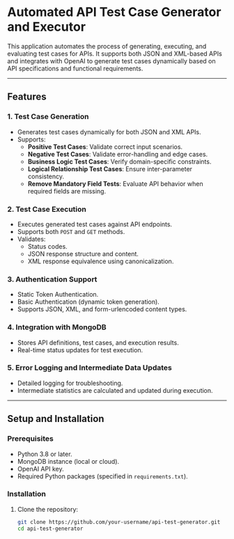 # Automated API Test Case Generator and Executor

This application automates the process of generating, executing, and evaluating test cases for APIs. It supports both JSON and XML-based APIs and integrates with OpenAI to generate test cases dynamically based on API specifications and functional requirements.

---

## Features

### 1. **Test Case Generation**
- Generates test cases dynamically for both JSON and XML APIs.
- Supports:
  - **Positive Test Cases**: Validate correct input scenarios.
  - **Negative Test Cases**: Validate error-handling and edge cases.
  - **Business Logic Test Cases**: Verify domain-specific constraints.
  - **Logical Relationship Test Cases**: Ensure inter-parameter consistency.
  - **Remove Mandatory Field Tests**: Evaluate API behavior when required fields are missing.

### 2. **Test Case Execution**
- Executes generated test cases against API endpoints.
- Supports both `POST` and `GET` methods.
- Validates:
  - Status codes.
  - JSON response structure and content.
  - XML response equivalence using canonicalization.

### 3. **Authentication Support**
- Static Token Authentication.
- Basic Authentication (dynamic token generation).
- Supports JSON, XML, and form-urlencoded content types.

### 4. **Integration with MongoDB**
- Stores API definitions, test cases, and execution results.
- Real-time status updates for test execution.

### 5. **Error Logging and Intermediate Data Updates**
- Detailed logging for troubleshooting.
- Intermediate statistics are calculated and updated during execution.

---

## Setup and Installation

### Prerequisites
- Python 3.8 or later.
- MongoDB instance (local or cloud).
- OpenAI API key.
- Required Python packages (specified in `requirements.txt`).

### Installation
1. Clone the repository:
   ```bash
   git clone https://github.com/your-username/api-test-generator.git
   cd api-test-generator
